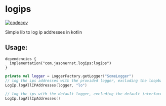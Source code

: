 # logips
[![codecov](https://codecov.io/gh/compscidr/logips/graph/badge.svg?token=Rga4WAHMGu)](https://codecov.io/gh/compscidr/logips)

Simple lib to log ip addresses in kotlin

## Usage:
```
dependencies {
  implementation("com.jasonernst.logips:logips")
}
```

```kotlin
private val logger = LoggerFactory.getLogger("SomeLogger")
// log the ips addresses with the provided logger, excluding the loopback interface
LogIp.logAllIPAddresses(logger, "lo")

// log the ips with the default logger, excluding the default interfaces (vlans, docker, etc)
LogIp.logAllIpAddresses()
```
